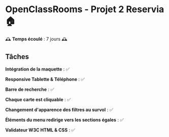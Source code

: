 # OpenClassRooms - Projet 2 Reservia 🏠

🕰 **Temps écoulé** : 7 jours 🕰

## Tâches

**Intégration de la maquette** : ✅

**Responsive Tablette & Téléphone** : ✅

**Barre de recherche** : ✅

**Chaque carte est cliquable** : ✅

**Changement d'apparence des filtres au survol** : ✅

**Éléments du menu redirige vers les sections égales** : ✅

**Validateur W3C HTML & CSS** : ✅
